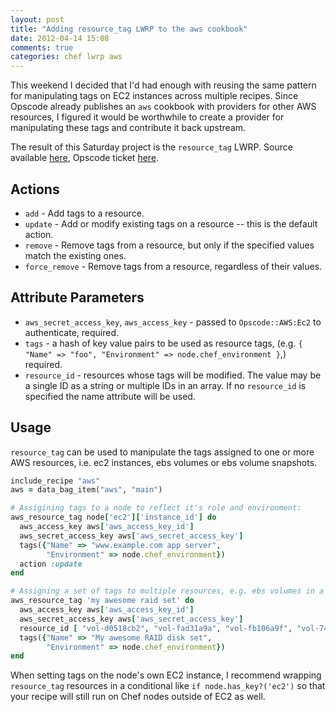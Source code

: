 ```yaml
---
layout: post
title: "Adding resource_tag LWRP to the aws cookbook"
date: 2012-04-14 15:08
comments: true
categories: chef lwrp aws
---
```


This weekend I decided that I'd had enough with reusing the same pattern for manipulating tags on EC2 instances across multiple recipes. Since Opscode already publishes an `aws` cookbook with providers for other AWS resources, I figured it would be worthwhile to create a provider for manipulating these tags and contribute it back upstream.

The result of this Saturday project is the `resource_tag` LWRP. Source available [here](https://github.com/cwjohnston/chef-opscode-aws/commit/fac8434abc380a903397be2605c48919fd128e6f), Opscode ticket [here](http://tickets.opscode.com/browse/COOK-1195).

## Actions

* `add` - Add tags to a resource.
* `update` - Add or modify existing tags on a resource -- this is the default action.
* `remove` - Remove tags from a resource, but only if the specified values match the existing ones.
* `force_remove` - Remove tags from a resource, regardless of their values.

## Attribute Parameters

* `aws_secret_access_key`, `aws_access_key` - passed to `Opscode::AWS:Ec2` to authenticate, required.
* `tags` - a hash of key value pairs to be used as resource tags, (e.g. `{ "Name" => "foo", "Environment" => node.chef_environment }`,) required.
* `resource_id` - resources whose tags will be modified. The value may be a single ID as a string or multiple IDs in an array. If no `resource_id` is specified the name attribute will be used.

## Usage

`resource_tag` can be used to manipulate the tags assigned to one or more AWS resources, i.e. ec2 instances, ebs volumes or ebs volume snapshots.

``` ruby
include_recipe "aws"
aws = data_bag_item("aws", "main")

# Assigining tags to a node to reflect it's role and environment:
aws_resource_tag node['ec2']['instance_id'] do
  aws_access_key aws['aws_access_key_id']
  aws_secret_access_key aws['aws_secret_access_key']
  tags({"Name" => "www.example.com app server",
        "Environment" => node.chef_environment})
  action :update
end

# Assigning a set of tags to multiple resources, e.g. ebs volumes in a disk set:
aws_resource_tag 'my awesome raid set' do
  aws_access_key aws['aws_access_key_id']
  aws_secret_access_key aws['aws_secret_access_key']
  resource_id [ "vol-d0518cb2", "vol-fad31a9a", "vol-fb106a9f", "vol-74ed3b14" ]
  tags({"Name" => "My awesome RAID disk set",
        "Environment" => node.chef_environment})
end
```

When setting tags on the node's own EC2 instance, I recommend wrapping `resource_tag` resources in a conditional like `if node.has_key?('ec2')` so that your recipe will still run on Chef nodes outside of EC2 as well.
